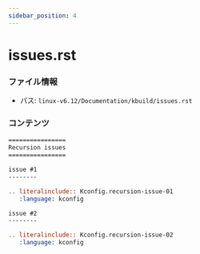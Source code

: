 ```yaml
---
sidebar_position: 4
---
```

# issues.rst

### ファイル情報

- パス: `linux-v6.12/Documentation/kbuild/issues.rst`

### コンテンツ

```rst
================
Recursion issues
================

issue #1
--------

.. literalinclude:: Kconfig.recursion-issue-01
   :language: kconfig

issue #2
--------

.. literalinclude:: Kconfig.recursion-issue-02
   :language: kconfig

```
